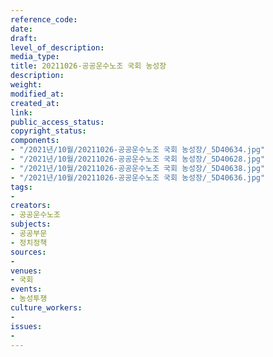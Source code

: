 ```yaml
---
reference_code: 
date: 
draft: 
level_of_description: 
media_type: 
title: 20211026-공공운수노조 국회 농성장
description: 
weight: 
modified_at: 
created_at: 
link: 
public_access_status: 
copyright_status: 
components:
- "/2021년/10월/20211026-공공운수노조 국회 농성장/_5D40634.jpg"
- "/2021년/10월/20211026-공공운수노조 국회 농성장/_5D40628.jpg"
- "/2021년/10월/20211026-공공운수노조 국회 농성장/_5D40638.jpg"
- "/2021년/10월/20211026-공공운수노조 국회 농성장/_5D40636.jpg"
tags:
- 
creators:
- 공공운수노조
subjects:
- 공공부문
- 정치정책
sources:
- 
venues:
- 국회
events:
- 농성투쟁
culture_workers:
- 
issues:
- 
---
```

